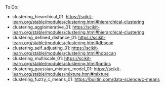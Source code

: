To Do:
- clustering_hiearchical_01: https://scikit-learn.org/stable/modules/clustering.html#hierarchical-clustering
- clustering_agglomerative_01: https://scikit-learn.org/stable/modules/clustering.html#hierarchical-clustering
- clustering_defined_distance_01: https://scikit-learn.org/stable/modules/clustering.html#dbscan
- clustering_self_adjusting_01: https://scikit-learn.org/stable/modules/clustering.html#hdbscan
- clustering_multiscale_01: https://scikit-learn.org/stable/modules/clustering.html#optics
- clustering_gaussian_mixture_model_01: https://scikit-learn.org/stable/modules/mixture.html#mixture
- clustering_fuzzy_c_means_01: https://builtin.com/data-science/c-means